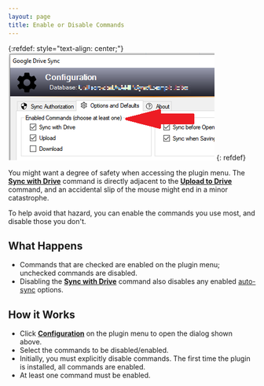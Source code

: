 ```yaml
---
layout: page
title: Enable or Disable Commands
---
```


{:refdef: style="text-align: center;"}
![The Synchronize Command](../assets/img/enabled-cmds.png)
{: refdef}

You might want a degree of safety when accessing the plugin menu.  The
[**Sync with Drive**](sync) command is directly adjacent to the 
[**Upload to Drive**](upload)
command, and an accidental slip of the mouse might end in a minor catastrophe.

To help avoid that hazard, you can enable the commands you use most, and 
disable those you don't.  

## What Happens
* Commands that are checked are enabled on the plugin menu; unchecked 
commands are disabled.
* Disabling the [**Sync with Drive**](sync) command also disables any enabled
[auto-sync](autosync) options.

## How it Works
* Click [**Configuration**](../install/config) on the plugin menu to open the dialog shown above.
* Select the commands to be disabled/enabled.
* Initially, you must explicitly disable commands.  The first time the plugin
is installed, all commands are enabled.
* At least one command must be enabled.